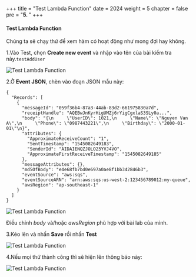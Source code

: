 +++
title = "Test Lambda Function"
date = 2024
weight = 5
chapter = false
pre = "<b>5. </b>"
+++

#### Test Lambda Function
Chúng ta sẽ chạy thử để xem hàm có hoạt động như mong đợi hay không.

1.Vào Test, chọn **Create new event** và nhập vào tên của bài kiểm tra này.`testAddUser`

 ![Test Lambda Function](../../images/2/2.5.1.png)

2.Ở **Event JSON**, chèn vào đoạn JSON mẫu này:
```
{
  "Records": [
    {
      "messageId": "059f36b4-87a3-44ab-83d2-661975830a7d",
      "receiptHandle": "AQEBwJnKyrHigUMZj6rYigCgxlaS3SLy0a...",
      "body": "{\n     \"UserID\": 1021,\n     \"Name\": \"Nguyen Van A\",\n     \"Phone\": \"0987443221\",\n     \"Birthday\": \"2000-01-01\"\n}",
      "attributes": {
        "ApproximateReceiveCount": "1",
        "SentTimestamp": "1545082649183",
        "SenderId": "AIDAIENQZJOLO23YVJ4VO",
        "ApproximateFirstReceiveTimestamp": "1545082649185"
      },
      "messageAttributes": {},
      "md5OfBody": "e4e68fb7bd0e697a0ae8f1bb342846b3",
      "eventSource": "aws:sqs",
      "eventSourceARN": "arn:aws:sqs:us-west-2:123456789012:my-queue",
      "awsRegion": "ap-southeast-1"
    }
  ]
}
```
 ![Test Lambda Function](../../images/2/2.5.2.png)

Điều chỉnh *body* và/hoặc *awsRegion* phù hợp với bài lab của mình.

3.Kéo lên và nhấn **Save** rồi nhấn **Test**

 ![Test Lambda Function](../../images/2/2.5.3.png)

4.Nếu mọi thứ thành công thì sẽ hiện lên thông báo này:

 ![Test Lambda Function](../../images/2/2.5.4.png)

